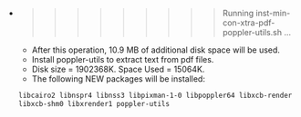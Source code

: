 * >>>>>>>>> Running inst-min-con-xtra-pdf-poppler-utils.sh ...
  * After this operation, 10.9 MB of additional disk space will be used.
  * Install poppler-utils to extract text from pdf files.
  * Disk size = 1902368K. Space Used = 15064K.
  * The following NEW packages will be installed:
  ```bash
  libcairo2 libnspr4 libnss3 libpixman-1-0 libpoppler64 libxcb-render0
  libxcb-shm0 libxrender1 poppler-utils
  ```
